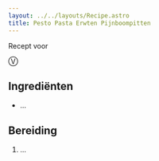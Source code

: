 ```yaml
---
layout: ../../layouts/Recipe.astro
title: Pesto Pasta Erwten Pijnboompitten
---
```



R﻿ecept voor 

Ⓥ

## Ingrediënten

* ...

## Bereiding

1. ...